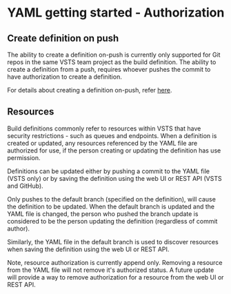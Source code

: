 # YAML getting started - Authorization

## Create definition on push

The ability to create a definition on-push is currently only supported for Git repos in the
same VSTS team project as the build definition. The ability to create a definition from a push,
requires whoever pushes the commit to have authorization to create a definition.

For details about creating a definition on-push, refer [here](yamlgettingstarted-definition.md).

## Resources

Build definitions commonly refer to resources within VSTS that have security restrictions -
such as queues and endpoints. When a definition is created or updated, any resources
referenced by the YAML file are authorized for use, if the person creating or updating the
definition has use permission.

Definitions can be updated either by pushing a commit to the YAML file (VSTS only) or by
saving the definition using the web UI or REST API (VSTS and GitHub).

Only pushes to the default branch (specified on the definition), will cause the definition
to be updated. When the default branch is updated and the YAML file is changed, the person
who pushed the branch update is considered to be the person updating the definition
(regardless of commit author).

Similarly, the YAML file in the default branch is used to discover resources when saving
the definition using the web UI or REST API.

Note, resource authorization is currently append only. Removing a resource from the YAML
file will not remove it's authorized status. A future update will provide a way to
remove authorization for a resource from the web UI or REST API.

